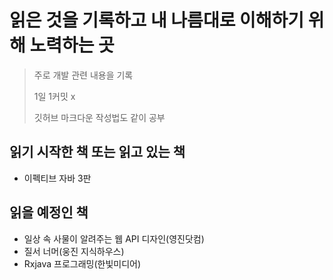 # 읽은 것을 기록하고 내 나름대로 이해하기 위해 노력하는 곳

> 주로 개발 관련 내용을 기록
> 
> 1일 1커밋 x
> 
> 깃허브 마크다운 작성법도 같이 공부

## 읽기 시작한 책 또는 읽고 있는 책

- 이펙티브 자바 3판

## 읽을 예정인 책

- 일상 속 사물이 알려주는 웹 API 디자인(영진닷컴)
- 질서 너머(웅진 지식하우스)
- Rxjava 프로그래밍(한빛미디어) 

